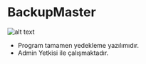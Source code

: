 # BackupMaster



![alt text](https://i.hizliresim.com/8ECUEi.png)




- Program tamamen yedekleme yazılımıdır. 
- Admin Yetkisi ile çalışmaktadır.
